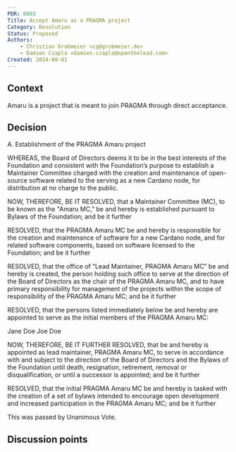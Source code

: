```yaml
---
PDR: 0003
Title: Accept Amaru as a PRAGMA project
Category: Resolution
Status: Proposed 
Authors:
    - Christian Grobmeier <cg@grobmeier.de>
    - Damien Czapla <damien.czapla@openthelead.com>
Created: 2024-08-01
---
```


## Context

Amaru is a project that is meant to join PRAGMA through direct acceptance.

## Decision

A. Establishment of the PRAGMA Amaru project

WHEREAS, the Board of Directors deems it to be in the best interests of the Foundation 
and consistent with the Foundation’s purpose to establish a Maintainer Committee 
charged with the creation and maintenance of open-source software related to 
the serving as a new Cardano node, for distribution at no charge to the public.

NOW, THEREFORE, BE IT RESOLVED, that a Maintainer Committee (MC), 
to be known as the "Amaru MC,” be and hereby is established pursuant to Bylaws 
of the Foundation; and be it further

RESOLVED, that the PRAGMA Amaru MC be and hereby is responsible for the creation 
and maintenance of software for a new Cardano node, and for related software components, 
based on software licensed to the Foundation; and be it further

RESOLVED, that the office of “Lead Maintainer, PRAGMA Amaru MC” be and hereby is created, 
the person holding such office to serve at the direction of the Board of Directors 
as the chair of the PRAGMA Amaru MC, and to have primary responsibility for
management of the projects within the scope of responsibility of the PRAGMA Amaru MC; 
and be it further

RESOLVED, that the persons listed immediately below be and hereby are appointed to serve as the initial members of the PRAGMA Amaru MC:

<TO BE DONE>
Jane Doe
Joe Doe

NOW, THEREFORE, BE IT FURTHER RESOLVED, that <TO BE DONE> be and hereby is appointed 
as lead maintainer, PRAGMA Amaru MC, to serve in accordance with and subject 
to the direction of the Board of Directors and the Bylaws of the Foundation 
until death, resignation, retirement, removal or disqualification, or until a 
successor is appointed; and be it further

RESOLVED, that the initial PRAGMA Amaru MC be and hereby is tasked with the 
creation of a set of bylaws intended to encourage open development and 
increased participation in the PRAGMA Amaru MC; and be it further

This was passed by Unanimous Vote.

## Discussion points
<!-- Summarizes, a posteriori, the major discussion points that gravitates around the decision -->

[Archive]: https://github.com/pragma-org/PDRs/tree/main/.validityreview